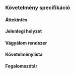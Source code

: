 ### Követelmény specifikáció

#### Áttekintés

#### Jelenlegi helyzet

#### Vágyálom rendszer

#### Követelménylista

#### Fogalomszótár

